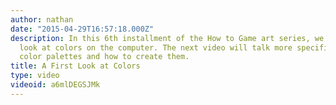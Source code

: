 ```yaml
---
author: nathan
date: "2015-04-29T16:57:18.000Z"
description: In this 6th installment of the How to Game art series, we take a first
  look at colors on the computer. The next video will talk more specifically about
  color palettes and how to create them.
title: A First Look at Colors
type: video
videoid: a6mlDEGSJMk
---
```


